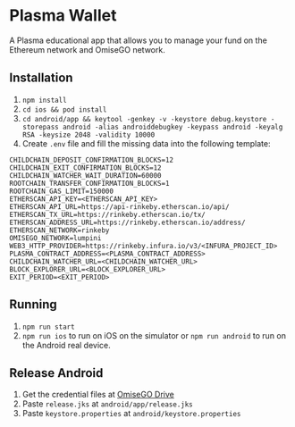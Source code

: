 # Plasma Wallet

A Plasma educational app that allows you to manage your fund on the Ethereum network and OmiseGO network.

## Installation

1. `npm install`
2. `cd ios && pod install`
3. `cd android/app && keytool -genkey -v -keystore debug.keystore -storepass android -alias androiddebugkey -keypass android -keyalg RSA -keysize 2048 -validity 10000`
4. Create `.env` file and fill the missing data into the following template:

```
CHILDCHAIN_DEPOSIT_CONFIRMATION_BLOCKS=12
CHILDCHAIN_EXIT_CONFIRMATION_BLOCKS=12
CHILDCHAIN_WATCHER_WAIT_DURATION=60000
ROOTCHAIN_TRANSFER_CONFIRMATION_BLOCKS=1
ROOTCHAIN_GAS_LIMIT=150000
ETHERSCAN_API_KEY=<ETHERSCAN_API_KEY>
ETHERSCAN_API_URL=https://api-rinkeby.etherscan.io/api/
ETHERSCAN_TX_URL=https://rinkeby.etherscan.io/tx/
ETHERSCAN_ADDRESS_URL=https://rinkeby.etherscan.io/address/
ETHERSCAN_NETWORK=rinkeby
OMISEGO_NETWORK=lumpini
WEB3_HTTP_PROVIDER=https://rinkeby.infura.io/v3/<INFURA_PROJECT_ID>
PLASMA_CONTRACT_ADDRESS=<PLASMA_CONTRACT_ADDRESS>
CHILDCHAIN_WATCHER_URL=<CHILDCHAIN_WATCHER_URL>
BLOCK_EXPLORER_URL=<BLOCK_EXPLORER_URL>
EXIT_PERIOD=<EXIT_PERIOD>
```

## Running

1. `npm run start`
2. `npm run ios` to run on iOS on the simulator or `npm run android` to run on the Android real device.

## Release Android

1. Get the credential files at [OmiseGO Drive](https://drive.google.com/drive/folders/1MMak_4mg5IZ-mv2zBOEok9FCYlMPqf2v?usp=sharing)
1. Paste `release.jks` at `android/app/release.jks`
2. Paste `keystore.properties` at `android/keystore.properties`
